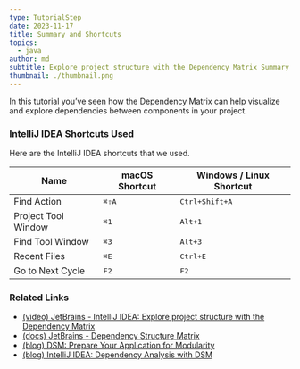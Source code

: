 ```yaml
---
type: TutorialStep
date: 2023-11-17
title: Summary and Shortcuts
topics:
  - java
author: md
subtitle: Explore project structure with the Dependency Matrix Summary
thumbnail: ./thumbnail.png
---
```


In this tutorial you’ve seen how the Dependency Matrix can help visualize and explore dependencies between components in
your project.

### IntelliJ IDEA Shortcuts Used

Here are the IntelliJ IDEA shortcuts that we used.

| Name                | macOS Shortcut | Windows / Linux Shortcut |
| ------------------- | -------------- | ------------------------ |
| Find Action         | <kbd>⌘⇧A</kbd> | <kbd>Ctrl+Shift+A</kbd>  |
| Project Tool Window | <kbd>⌘1</kbd>  | <kbd>Alt+1</kbd>         |
| Find Tool Window    | <kbd>⌘3</kbd>  | <kbd>Alt+3</kbd>         |
| Recent Files        | <kbd>⌘E</kbd>  | <kbd>Ctrl+E</kbd>        |
| Go to Next Cycle    | <kbd>F2</kbd>  | <kbd>F2</kbd>            |

### Related Links

- [(video) JetBrains - IntelliJ IDEA: Explore project structure with the Dependency Matrix](https://youtu.be/moi49_V_4g0)
- [(docs) JetBrains - Dependency Structure Matrix](https://www.jetbrains.com/help/idea/dsm-analysis.html)
- [(blog) DSM: Prepare Your Application for Modularity](https://blog.jetbrains.com/idea/2020/01/dsm-prepare-your-application-for-modularity/)
- [(blog) IntelliJ IDEA: Dependency Analysis with DSM](https://blog.jetbrains.com/idea/2008/01/intellij-idea-dependency-analysis-with-dsm/)
